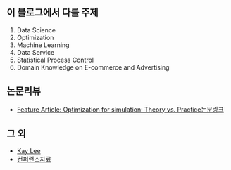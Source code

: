 ## 이 블로그에서 다룰 주제
1. Data Science 
2. Optimization
3. Machine Learning
4. Data Service
5. Statistical Process Control
6. Domain Knowledge on E-commerce and Advertising

## 논문리뷰 
- [Feature Article: Optimization for simulation: Theory vs. Practice]()[논문링크](http://dx.doi.org/10.1287/ijoc.14.3.192.113)

## 그 외 
- [Kay Lee](https://www.linkedin.com/in/kay-lee-12819b121/)
- [컨퍼런스자료](https://github.com/kaylee123/ConferenceMaterial)

